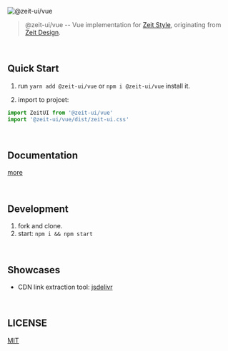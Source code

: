 ![@zeit-ui/vue](https://og-image.now.sh/%40zeit-ui%2Fvue.png?theme=light&md=1&fontSize=50px&images=https%3A%2F%2Fassets.zeit.co%2Fimage%2Fupload%2Ffront%2Fassets%2Fdesign%2Fzeit-black-triangle.svg&images=https%3A%2F%2Fcn.vuejs.org%2Fimages%2Flogo.png)

> @zeit-ui/vue -- Vue implementation for [Zeit Style](https://github.com/zeit-ui/zeit-style), originating from [Zeit Design](https://zeit.co/design).

<br/>

## Quick Start

1. run `yarn add @zeit-ui/vue` or `npm i @zeit-ui/vue` install it.

2. import to projcet:

```js
import ZeitUI from '@zeit-ui/vue'
import '@zeit-ui/vue/dist/zeit-ui.css'
```

<br/>

## Documentation
[more](https://zeit-vue.now.sh/)

<br/>

## Development
1. fork and clone.
2. start: `npm i && npm start`

<br/>

## Showcases

- CDN link extraction tool: [jsdelivr](https://jsdelivr.now.sh/)

<br/>

## LICENSE
[MIT](LICENSE)


